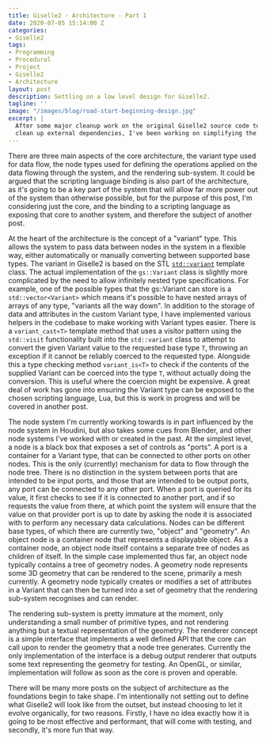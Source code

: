 ```yaml
---
title: Giselle2 - Architecture - Part 1
date: 2020-07-05 15:14:00 Z
categories:
- Giselle2
tags:
- Programming
- Procedural
- Project
- Giselle2
- Architecture
layout: post
description: Settling on a low level design for Giselle2.
tagline: ''
image: "/images/blog/road-start-beginning-design.jpg"
excerpt: |
  After some major cleanup work on the original Giselle2 source code to
  clean up external dependencies, I've been working on simplifying the underlying architecture to provide a generic but powerful core that can then be built up into a complete feature set.
---
```


There are three main aspects of the core architecture, the variant type used for data flow, the node types used for defining the operations applied on the data flowing through the system, and the rendering sub-system. It could be argued that the scripting language binding is also part of the architecture, as it's going to be a key part of the system that will allow far more power out of the system than otherwise possible, but for the purpose of this post, I'm considering just the core, and the binding to a scripting language as exposing that core to another system, and therefore the subject of another post.

At the heart of the architecture is the concept of a "variant" type. This allows the system to pass data between nodes in the system in a flexible way, either automatically or manually converting between supported base types. The variant in Giselle2 is based on the STL [`std::variant`][1] template class. The actual implementation of the `gs::Variant` class is slightly more complicated by the need to allow infinitely nested type specifications. For example, one of the possible types that the gs::Variant can store is a `std::vector<Variant>` which means it's possible to have nested arrays of arrays of any type, "variants all the way down". In addition to the storage of data and attributes in the custom Variant type, I have implemented various helpers in the codebase to make working with Variant types easier. There is a `variant_cast<T>` template method that uses a visitor pattern using the `std::visit` functionality built into the `std::variant` class to attempt to convert the given Variant value to the requested base type `T`, throwing an exception if it cannot be reliably coerced to the requested type. Alongside this a type checking method `variant_is<T>` to check if the contents of the supplied Variant can be coerced into the type `T`, without actually doing the conversion. This is useful where the coercion might be expensive. A great deal of work has gone into ensuring the Variant type can be exposed to the chosen scripting language, Lua, but this is work in progress and will be covered in another post.

The node system I'm currently working towards is in part influenced by the node system in Houdini, but also takes some cues from Blender, and other node systems I've worked with or created in the past. At the simplest level, a node is a black box that exposes a set of controls as "ports". A port is a container for a Variant type, that can be connected to other ports on other nodes. This is the only (currently) mechanism for data to flow through the node tree. There is no distinction in the system between ports that are intended to be input ports, and those that are intended to be output ports, any port can be connected to any other port. When a port is queried for its value, it first checks to see if it is connected to another port, and if so requests the value from there, at which point the system will ensure that the value on that provider port is up to date by asking the node it is associated with to perform any necessary data calculations. Nodes can be different base types, of which there are currently two, "object" and "geometry". An object node is a container node that represents a displayable object. As a container node, an object node itself contains a separate tree of nodes as children of itself. In the simple case implemented thus far, an object node typically contains a tree of geometry nodes. A geometry node represents some 3D geometry that can be rendered to the scene, primarily a mesh currently. A geometry node typically creates or modifies a set of attributes in a Variant that can then be turned into a set of geometry that the rendering sub-system recognises and can render.

The rendering sub-system is pretty immature at the moment, only understanding a small number of primitive types, and not rendering anything but a textual representation of the geometry. The renderer concept is a simple interface that implements a well defined API that the core can call upon to render the geometry that a node tree generates. Currently the only implementation of the interface is a debug output renderer that outputs some text representing the geometry for testing. An OpenGL, or similar, implementation will follow as soon as the core is proven and operable.

There will be many more posts on the subject of architecture as the foundations begin to take shape. I'm intentionally not setting out to define what Giselle2 will look like from the outset, but instead choosing to let it evolve organically, for two reasons. Firstly, I have no idea exactly how it is going to be most effective and performant, that will come with testing, and secondly, it's more fun that way.



[1]: https://en.cppreference.com/w/cpp/utility/variant

